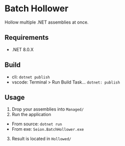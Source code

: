 # Batch Hollower

Hollow multiple .NET assemblies at once.

## Requirements

- .NET 8.0.X

## Build

- cli: `dotnet publish`
- vscode: Terminal > Run Build Task... `dotnet: publish`

## Usage

1. Drop your assemblies into `Managed/`
2. Run the application
  - From source: `dotnet run`
  - From exe: `Seion.BatchHollower.exe`
3. Result is located in `Hollowed/`
